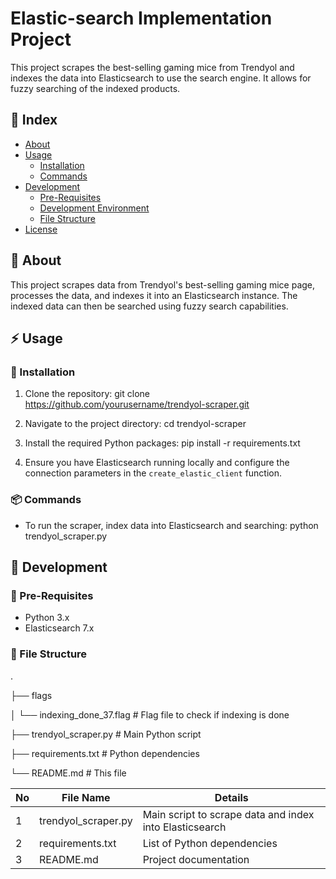 # Elastic-search Implementation Project

This project scrapes the best-selling gaming mice from Trendyol and indexes the data into Elasticsearch to use the search engine. It allows for fuzzy searching of the indexed products.

## :ledger: Index

- [About](#beginner-about)
- [Usage](#zap-usage)
  - [Installation](#electric_plug-installation)
  - [Commands](#package-commands)
- [Development](#wrench-development)
  - [Pre-Requisites](#notebook-pre-requisites)
  - [Development Environment](#nut_and_bolt-development-environment)
  - [File Structure](#file_folder-file-structure)
- [License](#lock-license)

## :beginner: About

This project scrapes data from Trendyol's best-selling gaming mice page, processes the data, and indexes it into an Elasticsearch instance. The indexed data can then be searched using fuzzy search capabilities.

## :zap: Usage

### :electric_plug: Installation

1. Clone the repository:
git clone https://github.com/yourusername/trendyol-scraper.git

2. Navigate to the project directory:
cd trendyol-scraper

3. Install the required Python packages:
pip install -r requirements.txt

4. Ensure you have Elasticsearch running locally and configure the connection parameters in the `create_elastic_client` function.

### :package: Commands

- To run the scraper, index data into Elasticsearch and searching:
python trendyol_scraper.py

## :wrench: Development

### :notebook: Pre-Requisites

- Python 3.x
- Elasticsearch 7.x

### :file_folder: File Structure
.

├── flags

│ └── indexing_done_37.flag # Flag file to check if indexing is done

├── trendyol_scraper.py # Main Python script

├── requirements.txt # Python dependencies

└── README.md # This file

| No | File Name | Details |
|----|------------|-------|
| 1  | trendyol_scraper.py | Main script to scrape data and index into Elasticsearch |
| 2  | requirements.txt | List of Python dependencies |
| 3  | README.md | Project documentation |
